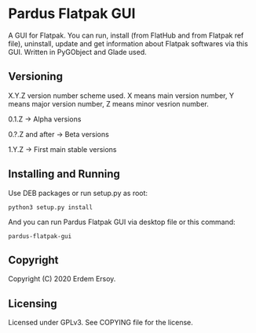 # Pardus Flatpak GUI

A GUI for Flatpak. You can run, install (from FlatHub and from Flatpak ref file), uninstall, update and get information about Flatpak softwares via this GUI. Written in PyGObject and Glade used.

## Versioning

X.Y.Z version number scheme used. X means main version number, Y means major version number, Z means minor vesrion number.

0.1.Z -> Alpha versions

0.?.Z and after -> Beta versions

1.Y.Z -> First main stable versions

## Installing and Running

Use DEB packages or run setup.py as root:

    python3 setup.py install

And you can run Pardus Flatpak GUI via desktop file or this command:

    pardus-flatpak-gui

## Copyright

Copyright (C) 2020 Erdem Ersoy.

## Licensing

Licensed under GPLv3. See COPYING file for the license.
